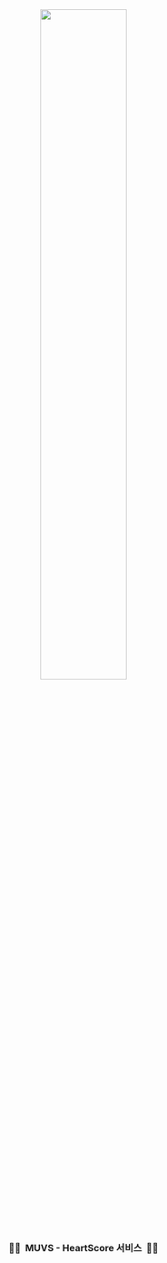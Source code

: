 <div align="center">
  <img src="https://github.com/user-attachments/assets/da844d15-0507-4c62-a292-916f4b29c4f8" width="55%" />
</div>

<div align="center">

### 🏃‍♀️&nbsp;&nbsp;MUVS - HeartScore 서비스&nbsp;&nbsp;🏃‍♂️

</div>
